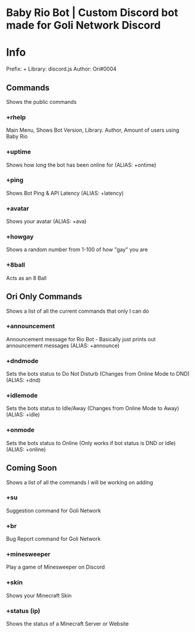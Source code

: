 # Baby Rio Bot | Custom Discord bot made for Goli Network Discord

# Info
Prefix: +
Library: discord.js
Author: Ori#0004

## Commands
Shows the public commands
### +rhelp
Main Menu, Shows Bot Version, Library. Author, Amount of users using Baby Rio
### +uptime
Shows how long the bot has been online for (ALIAS: +ontime)
### +ping
Shows Bot Ping & API Latency (ALIAS: +latency)
### +avatar
Shows your avatar (ALIAS: +ava)
### +howgay
Shows a random number from 1-100 of how "gay" you are
###  +8ball
Acts as an 8 Ball

## Ori Only Commands
Shows a list of all the current commands that only I can do
### +announcement
Announcement message for Rio Bot - Basically just prints out announcement messages (ALIAS: +announce)
### +dndmode
Sets the bots status to Do Not Disturb (Changes from Online Mode to DND) (ALIAS: +dnd)
### +idlemode
Sets the bots status to Idle/Away (Changes from Online Mode to Away) (ALIAS: +idle)
### +onmode
Sets the bots status to Online (Only works if bot status is DND or Idle) (ALIAS: +online)

## Coming Soon
Shows a list of all the commands I will be working on adding
### +su
Suggestion command for Goli Network
### +br
Bug Report command for Goli Network
### +minesweeper
Play a game of Minesweeper on Discord
### +skin
Shows your Minecraft Skin
### +status (ip)
Shows the status of a Minecraft Server or Website
